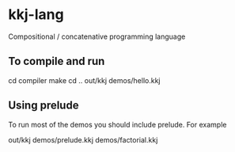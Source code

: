 # kkj-lang

Compositional / concatenative programming language

## To compile and run

  cd compiler
  make
  cd ..
  out/kkj demos/hello.kkj

## Using prelude

To run most of the demos you should include prelude. For example

  out/kkj demos/prelude.kkj demos/factorial.kkj

